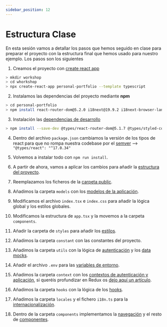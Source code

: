 ```yaml
---
sidebar_position: 12
---
```


# Estructura Clase

En esta sesión vamos a detallar los pasos que hemos seguido en clase para preparar el proyecto con la estructura final que hemos usado para nuestro ejemplo. Los pasos son los siguientes

1. Creamos el proyecto con [create react app](https://www.google.com/search?client=safari&rls=en&q=create+react+app&ie=UTF-8&oe=UTF-8)

```bash
> mkdir workshop
> cd whorkshop
> npx create-react-app personal-portfolio --template typescript
```

2. Instalamos las dependencias del proyecto mediante **npm**

```bash
> cd personal-portfolio
> npm install react-router-dom@5.2.0 i18next@19.9.2 i18next-browser-languagedetector@6.0.1 react-i18next@11.8.10  jwt-decode@3.1.2 react-helmet-async@1.1.2  react-lottie@1.2.3 styled-components@5.2.1
```

3. Instalación las [dependencias de desarrollo](https://docs.npmjs.com/specifying-dependencies-and-devdependencies-in-a-package-json-file)

```bash
> npm install --save-dev @types/react-router-dom@5.1.7 @types/styled-components@5.1.7 @types/react-i18next@8.1.0 @types/react-lottie@1.2.6
```

4. Dentro del archivo `package.json` cambiamos la versión de los tipos de react para que no rompa nuestra codebase por el [semver](https://docs.npmjs.com/cli/v8/configuring-npm/package-json#dependencies) --> `"@types/react": "^17.0.34"`

5. Volvemos a instalar todo con `npm run install`.

6. A partir de ahora, vamos a aplicar los cambios para añadir la [estructura del proyecto](./scaffolding).

7. Reemplazamos los ficheros de la [carpeta public](./scaffolding#carpeta-public).

8. Añadimos la carpeta `models` con los [modelos de la aplicación](./models).

9. Modificamos el archivo `index.tsx` e `index.css` para añadir la lógica global y los estilos globales.

10. Modificamos la estructura de `app.tsx` y la movemos a la carpeta `components`.

11. Añadir la carpeta de `styles` para añadir los [estilos](./style).

12. Añadimos la carpeta `constant` con las constantes del proyecto.

13. Añadimos la carpeta `utils` con la lógica de [autenticación](./authentication) y los [data mocks](./mocks).

14. Añadir el archivo `.env` para las [variables de entorno](https://create-react-app.dev/docs/adding-custom-environment-variables/).

15. Añadimos la carpeta `context` con los [contextos de autenticación y aplicación](./context), si queréis profundizar en Redux os [dejo aquí un artículo](https://dev.to/lucferbux/introduccion-a-redux-1mi3).

16. Añadimos la carpeta `hooks` con la lógica de los [hooks](./hooks).

17. Añadimos la carpeta `locales` y el fichero `i18n.ts` para la [internacionalización](./i18n).

18. Dentro de la carpeta `components` implementamos la [navegación](./navigation) y el resto de [componentes](./components).